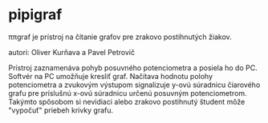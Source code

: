 # pipigraf
ππgraf je prístroj na čítanie grafov pre zrakovo postihnutých žiakov.

autori: Oliver Kurňava a Pavel Petrovič

Prístroj zaznamenáva pohyb posuvného potenciometra a posiela ho do PC. Softvér na PC umožňuje kresliť graf. 
Načítava hodnotu polohy potenciometra a zvukovým výstupom signalizuje y-ovú súradnicu čiarového grafu pre príslušnú x-ovú 
súradnicu určenú posuvným potenciometrom.
Takýmto spôsobom si nevidiaci alebo zrakovo postihnutý študent môže "vypočuť" priebeh krivky grafu.
